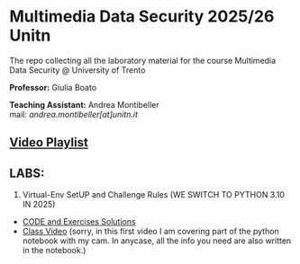 # Multimedia Data Security 2025/26 Unitn
The repo collecting all the laboratory material for the course Multimedia Data Security @ University of Trento 

**Professor:** Giulia Boato 

**Teaching Assistant:** Andrea Montibeller \
mail: *andrea.montibeller[at]unitn.it*

## [Video Playlist](https://www.youtube.com/playlist?list=PLEUxdtdayXWuy0Sg6Qlgp6QUA5iw7l9YJ)


## LABS:

1. Virtual-Env SetUP and Challenge Rules (WE SWITCH TO PYTHON 3.10 IN 2025)
- [CODE and Exercises Solutions](https://drive.google.com/file/d/1fhomZfQuDNrvoG4sbKu6dqGyOw7vZSuB/view?usp=sharing) 
- [Class Video](https://youtu.be/AbMaN5joBBk)  (sorry, in this first video I am covering part of the python notebook with my cam. In anycase, all the info you need are also written in the notebook.)
<!---[YouTube Video Resume]()--->
<!---
2. Image Processing and Domain Transformation
- [CODE and Exercises Solutions](https://drive.google.com/file/d/1yCcVHnUp6KHC9-HF3n_B6j_VitBDU7v7/view?usp=sharing) 
- [Class Video](https://youtu.be/P7dZuoxVeAs) 


3. LSB Watermarking, Spread Spectrum Watermarking and Receiver operating characteristic (ROC) Curve
- [CODE and Exercises Solutions](https://drive.google.com/file/d/1OG3LBqgRz7kSBdJSLu3C4JYWi7IjQ0WC/view?usp=sharing) 
- [Class Video](https://youtu.be/kP1b-V-WVF8) 

4. Exercise Solutions Video
- [Class Video](https://youtu.be/XCkzV_0XYhg)

5. Photo Response non-Uniformity
- [CODE and Exercises Solutions](https://drive.google.com/file/d/1R2aevb_kM-3IXwQM0I_s4sOMC68b26uC/view?usp=sharing) 
- [Class Video](https://youtu.be/3DAK9K2owCg)

6. Tampering Detection
- [CODE and Exercises Solutions](https://drive.google.com/file/d/1i8eiuMnaJY3coKKkZFTQN5ot2dhPaivD/view?usp=sharing) 
- [Class Video]()--->

